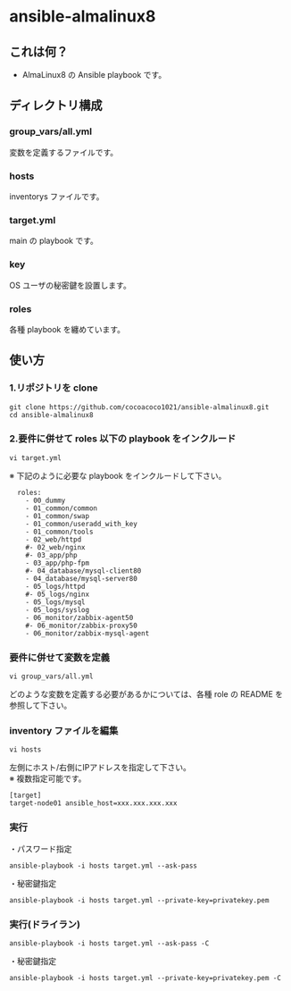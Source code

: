 ansible-almalinux8
=========

## これは何？

- AlmaLinux8 の Ansible playbook です。

## ディレクトリ構成

### group_vars/all.yml
変数を定義するファイルです。

### hosts
inventorys ファイルです。

### target.yml
main の playbook です。

### key
OS ユーザの秘密鍵を設置します。

### roles
各種 playbook を纏めています。

## 使い方

### 1.リポジトリを clone

```
git clone https://github.com/cocoacoco1021/ansible-almalinux8.git
cd ansible-almalinux8
```

### 2.要件に併せて roles 以下の playbook をインクルード

```
vi target.yml
```

※ 下記のように必要な playbook をインクルードして下さい。

```
  roles:
    - 00_dummy
    - 01_common/common
    - 01_common/swap
    - 01_common/useradd_with_key
    - 01_common/tools
    - 02_web/httpd
    #- 02_web/nginx
    #- 03_app/php
    - 03_app/php-fpm
    #- 04_database/mysql-client80
    - 04_database/mysql-server80
    - 05_logs/httpd
    #- 05_logs/nginx
    - 05_logs/mysql
    - 05_logs/syslog
    - 06_monitor/zabbix-agent50
    #- 06_monitor/zabbix-proxy50
    - 06_monitor/zabbix-mysql-agent
```

### 要件に併せて変数を定義

```
vi group_vars/all.yml
```

どのような変数を定義する必要があるかについては、各種 role の README を参照して下さい。

### inventory ファイルを編集

```
vi hosts
```

左側にホスト/右側にIPアドレスを指定して下さい。  
※ 複数指定可能です。

```
[target]
target-node01 ansible_host=xxx.xxx.xxx.xxx
```

### 実行


・パスワード指定

```
ansible-playbook -i hosts target.yml --ask-pass
```

・秘密鍵指定

```
ansible-playbook -i hosts target.yml --private-key=privatekey.pem
```

### 実行(ドライラン)

```
ansible-playbook -i hosts target.yml --ask-pass -C
```

・秘密鍵指定

```
ansible-playbook -i hosts target.yml --private-key=privatekey.pem -C
```
